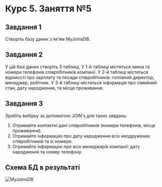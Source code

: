 # Курс 5. Заняття №5

## Завдання 1
Створіть базу даних з ім'ям MyJoinsDB.

## Завдання 2
У цій базі даних створіть 3 таблиці,
У 1-й таблиці містяться імена та номери телефонів співробітників компанії.
У 2-й таблиці містяться відомості про зарплату та посади співробітників: головний директор, менеджер, робітник.
У 3-й таблиці міститься інформація про сімейний стан, дату народження, та місце проживання.

## Завдання 3
Зробіть вибірку за допомогою JOIN's для таких завдань:
1) Отримайте контактні дані співробітників (номери телефонів, місце проживання).
2) Отримайте інформацію про дату народження всіх неодружених співробітників та їх номери.
3) Отримайте інформацію про всіх менеджерів компанії: дату народження та номер телефону.

## Схема БД в результаті
![MyJoinsDB](https://github.com/user-attachments/assets/2e69f337-9548-4f6a-929e-e641201555f5)

